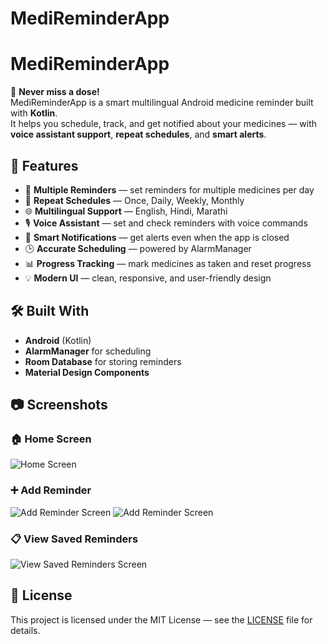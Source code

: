 # MediReminderApp

# MediReminderApp

💊 **Never miss a dose!**  
MediReminderApp is a smart multilingual Android medicine reminder built with **Kotlin**.  
It helps you schedule, track, and get notified about your medicines — with **voice assistant support**, **repeat schedules**, and **smart alerts**.

## 🚀 Features
- 📅 **Multiple Reminders** — set reminders for multiple medicines per day
- 🔁 **Repeat Schedules** — Once, Daily, Weekly, Monthly
- 🌐 **Multilingual Support** — English, Hindi, Marathi
- 🎙 **Voice Assistant** — set and check reminders with voice commands
- 🔔 **Smart Notifications** — get alerts even when the app is closed
- 🕒 **Accurate Scheduling** — powered by AlarmManager
- 📊 **Progress Tracking** — mark medicines as taken and reset progress
- 💡 **Modern UI** — clean, responsive, and user-friendly design

## 🛠 Built With
- **Android** (Kotlin)
- **AlarmManager** for scheduling
- **Room Database** for storing reminders
- **Material Design Components**

## 📷 Screenshots

### 🏠 Home Screen
![Home Screen](screenshots/home.jpg)

### ➕ Add Reminder
![Add Reminder Screen](screenshots/add_reminder.jpg)
![Add Reminder Screen](screenshots/add_reminders.jpg)

### 📋 View Saved Reminders
![View Saved Reminders Screen](screenshots/view_reminders.jpg)

## 📄 License
This project is licensed under the MIT License — see the [LICENSE](LICENSE) file for details.
